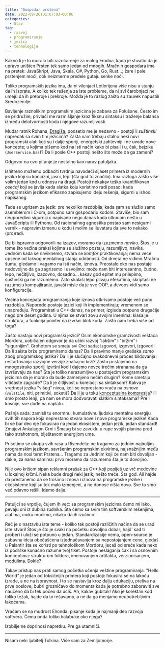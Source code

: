 ```yaml
---
title: "Gospodar prstena"
date: 2022-08-26T01:07:03+00:00
categories:
  - Stav
tag:
  - razvoj
  - programiranje
  - jezici
  - tehnologija
---
```


Kakvo li je to moralo biti razočarenje za malog Frodoa, kada je shvatio da je upravo uništen Prsten tek samo jedan od mnogih. Mračnih gospodara ima na pretek: JavaSkript, Java, Skala, C#, Python, Go, Rust...;  žare i pale prstenjem moći, dok neizmerne predele gutaju senke noći.

<!--more-->

Toliko programskih jezika ima, da ni vilenjaci Lotlorijena više nisu u stanju da ih isprate. A koliko tek rešenja za iste probleme, da ni svi čarobnjaci ne umeju da ih prebroje i prekroje. Možda je to razlog zašto su zauvek napustili Sredozemlje.

Bavljenje raznolikim programskim jezicima je zabava za Polušane. Često im se pridružim; privlači me razmišljanje kroz fiksnu sintaksu i traženje balansa između delotvornosti koda i njegove razumljivosti.

Mudar ratnik Rohana, [Dragiša](https://www.linkedin.com/in/dragisarakic/), podsetio me je nedavno - postoji li _suštinski_ napredak sa svim tim jezicima? Zašta nam trebaju stalno neki novi programski alati koji su i dalje sporiji, energetski zahtevniji i ne uvode nove koncepte; u kojima pišemo kod na isti način kako bi pisali i u, čak, bejziku (`UserService.bas`)? Da li posle C\++ postoji nešto što može da ga zameni?

Odgovor na ovo pitanje je nestalno kao narav patuljaka.

Ishitreno možemo odbaciti tvrdnju navodeći sijaset primera iz modernih jezika koji su koncizni, jasni, lepi (šta god to značilo). Ima razloga zašto više volim jedan kod u odnosu na drugi. Postoji nekakav teško kvantifikovan _osećaj_ koji se javlja kada alatka koju koristimo radi posao; kada programskim jezikom efikasno zapisujemo ideju rešenja, sigurni u ishod napisanog.

Tada se ugrizem za jezik: pre nekoliko razdoblja, kada sam se služio samo asemblerom i C-om, potpuno sam gospodario kodom. Štaviše, bio sam neuporedivo sigurniji u napisano nego danas kada otkucam nešto u JavaScriptu ili Pythonu. Od racionalnog agnostika postao sam nesigurni vernik - napravim izmenu u kodu i molim se Iluvataru da sve to nekako (pro)radi.

Da bi ispravno odgovorili na izazov, moramo da izuzmemo _naviku_. Štos je u tome što većina praksi kojima se služimo postaju, razumljivo, navika. Jednom kada se naviknemo, stvara se _komfor_ praktikovanja; nema veće opsene od takvog mentalnog stanja udobnosti. Od drveta ne vidimo Mračnu šumu;  gledamo i vagamo na isti način, iznova. Preostalo oko nas postaje nedovoljno da ga zagrizemo i usvojimo: može nam biti interesantno, čudno, lepo, nečitljivo, izazovno, dosadno... kakav god epitet mu prilepimo, suštinski ga ne razumemo. Zato skalaši lepo plivaju efekatima, skriptaši ne razumeju kompajliranje, javaši misle da je sve OOP, a devops vidi samo konfiguracije.

Većina koncepata programiranja koje iznova otkrivamo postoje već puno razdoblja. Naporedo postoje jezici koji ih implementiraju; vremenom se unapređuju. Programirati u C\++ danas, na primer, izgleda potpuno drugačije nego pre deset godina. U njima se stvari zovu svojim imenima: klasa je struktura, a funkcija pointer na izvršni blok koda. Zašto nam treba više od toga?

Zašto nastaju novi programski jezici? Osim ekonomske gramzivosti veštaca Mordora, uobičajen odgovor je da učini razvoj "lakšim" i "bržim" i "sigurnijim". Grohotom se smeju svi Orci sada; izgovori, izgovori, izgovori! Da li zaista brže programiramo danas? Da li pravimo manje grešaka _samo_ zbog programskog jezika? Da li je slučajno svakodnevni proces bildovanja i restartovanja razvojne verzije značajno brži? Zašto pristajemo na mnogostruko sporiji izvršni kod i dajemo novce trećim stranama da ga izvršavaju za nas? Šta je toliko nerazumljivo u postojećim programskim jezicima da je moralo da bude zamenjeno nečim drugim? Kome smetaju vitičaste zagrade? Da li je čitljivost u korelaciji sa sintaksom? Kakva je vrednost jezika "višeg" nivoa, koji se neprestano vraća na osnove (`volatile`, niti, primitivi, soketi)? Da li je u toku [konceptualna kompresija](https://oblac.rs/konceptualna-kompresija/)? Ili smo prosto lenji, pa nam se mora dodvoravati slatkim sintaksama? Pre i kasnije, sve dođe na naplatu.

Pažnja sada: zamisli tu enormnu, kumulativnu ljudsku mentalnu energiju svih tih napora koja neprestano stvara nove i nove programske jezike! Kada bi se bar deo nje fokusirao na jedan ekosistem, jedan jezik, jedan standard! Zmajevi Ankalagon Crni i Šmaug bi se zavuklu u rupe svojih planina pred tako strahotnom, blještavom energijom uma.

Prisetimo se okupa svih rasa u Rivendelu: ne tragamo za jednim najboljim programskim jezikom, savršenim programskim okvirima, najsnažnijim među nama da nosi teret Prstena... Tragamo za Jednim koji će nam biti dovoljan - dakle, za nama samima: prvo moramo da razumemo šta je to dovoljno.

Nije ovo krišom sipan reklamni prašak za C\++ koji popiješ uz vrč medovine u lokalnoj krčmi. Neka bude drugi neki jezik, nešto treće. Šta god. Ali hajde da prestanemo da se trošimo iznova i iznova na programske jezike i ekosisteme koji su tek malo izmenjeni, a ne donose ništa novo. Sve to smo već odavno rešili. Idemo dalje.

----

Patuljci se vrpolje, čujem ih već: sa programskim jezicima ćemo mi lako, pevaju oni iz dubina rudnika. Šta ćemo sa svim tim softverskim rešenjima, alatima, muku mučimo, nikako da ih izučimo!

Reč je o nastavku iste teme - koliko tek postoji različitih načina da se uradi iste stvari! Štos je što je svaki na početku dovoljno dobar; hajd' sad ti proberi i uloži se potpuno u jedan. Standardizacije nema, open-source je zabavna ideja obečašćena izjednačavanjem sa nepostojanjem cene, gledaš u Palantir šta se koristi po tehnološkom Mordoru, jecaš od sreće kada neko iz podrške konačno razume tvoj tiket. Postoje neslaganja čak i sa osnovnim konceptima: strukturom foldera, imenovanjem artifakta, verzionisanjem, modulima. Dokle?

Takav pristup nas prati samog početka učenja veštine programiranja. "Hello World" je jedan od toksičnijih primera koji postoji: fokusira se na lakoću izrade, a ne na ispravnost. I to se nastavlja kroz dalju edukaciju, preliva na prve poslove; bubri grozničavo do momenta kada je potrebno zaboraviti sve naučeno da bi tek počeo da učiš. Ah, kakav gubitak! Ako je korektan kod toliko težak, hajde da to rešavamo, a ne da ga menjamo neupotrebljivim lakoćama.

Vraćam se na mudrost Elronda: pisanje koda je najmanji deo razvoja softvera. Čemu onda toliko halabuke oko njega?

Izobilje ne doprinosi napretku. Pre ga utamniči.

---

Nisam neki ljubitelj Tolkina. Više sam za Zemljomorje.